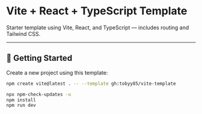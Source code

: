 # Vite + React + TypeScript Template

Starter template using Vite, React, and TypeScript — includes routing and Tailwind CSS.

---

## 🚀 Getting Started

Create a new project using this template:

```bash
npm create vite@latest . -- --template gh:tobyy85/vite-template

npx npm-check-updates -u
npm install
npm run dev
```